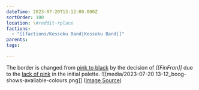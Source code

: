 ```yaml
---
dateTime: 2023-07-20T13:12:00.000Z
sortOrder: 100
location: \#reddit-rplace
factions:
  - "[[factions/Kessoku Band|Kessoku Band]]"
parents: 
tags: 

---
```

The border is changed from [pink to black](discord://discord.com/channels/1093664259273130084/1131230952119615600/1131574421396672512) by the decision of *[[FinFran]]* due to the [lack of pink](discord://discord.com/channels/1093664259273130084/1131230952119615600/1131574347342024807) in the initial palette.
![[media/2023-07-20 13-12_boog-shows-avaliable-colours.png]]
([Image Source](discord://discord.com/channels/1093664259273130084/1131230952119615600/1131574453873168394))
